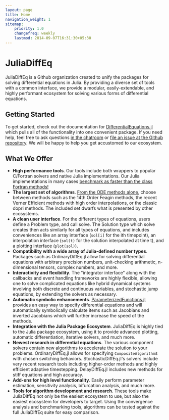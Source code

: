 ```yaml
---
layout: page
title: Home
navigation_weight: 1
sitemap:
    priority: 1.0
    changefreq: weekly
    lastmod: 2014-09-07T16:31:30+05:30
---
```

# JuliaDiffEq

JuliaDiffEq is a Github organization created to unify the packages for solving differential
equations in Julia. By providing a diverse set of tools with a common interface,
we provide a modular, easily-extendable, and highly
performant ecosystem for solving various forms of differential equations.

## Getting Started

To get started, check out the documentation for [DifferentialEquations.jl](https://juliadiffeq.github.io/DiffEqDocs.jl/latest/index.html)
which pulls all of the functionality into one convenient package. If you need help,
feel free to ask questions [in the chatroom](https://gitter.im/JuliaDiffEq/Lobby)
or [file an issue at the Github repository](https://github.com/JuliaDiffEq/DifferentialEquations.jl/issues).
We will be happy to help you get accustomed to our ecosystem.

## What We Offer

- **High performance tools**. Our tools include both wrappers to popular C/Fortran
  solvers and native Julia implementations. Our Julia implementations in many
  cases [benchmark as faster than the class Fortran methods!](https://github.com/JuliaDiffEq/DiffEqBenchmarks.jl)
- **The largest set of algorithms**. [From the ODE methods alone](https://juliadiffeq.github.io/DiffEqDocs.jl/latest/solvers/ode_solve.html),
  choose between methods such as the 14th Order Feagin methods, the recent Verner
  Efficient methods with high order interpolations, or the classic dopri methods.
  The included set dwarfs what is presented by other ecosystems.
- **A clean user interface**. For the different types of equations, users define a Problem
  type, and call solve. The Solution type which solve creates then acts similarly
  for all types of equations, and includes conveniences like an array interface
  (`sol[i]` for the ith timepoint), an interpolation interface (`sol(t)` for the
  solution interpolated at time t), and a plotting interface (`plot(sol)`).
- **Compatibility with a wide array of Julia-defined number types**. Packages such as
  OrdinaryDiffEq.jl allow for solving differential equations with arbitrary precision
  numbers, unit-checking arithmetic, n-dimensional tensors, complex numbers, and more.
- **Interactivity and flexibility**. The "integrator interface" along with the callbacks
  and event handling frameworks are highly flexible, allowing one to solve complicated
  equations like hybrid dynamical systems involving both discrete and continuous variables,
  and stochastic jump equations, by extending the solvers as necessary.
- **Automatic symbolic enhancements**. [ParameterizedFunctions.jl](https://github.com/JuliaDiffEq/ParameterizedFunctions.jl)
  provides an easy way to specify differential equations and will automatically
  symbolically calculate items such as Jacobians and inverted Jacobians which
  will further increase the speed of the methods.
- **Integration with the Julia Package Ecosystem**. JuliaDiffEq is highly tied
  to the Julia package ecosystem, using it to provide advanced plotting, automatic
  differentiation, iterative solvers, and much more.
- **Newest research in differential equations**. The various component solvers
  contain new algorithms to accelerate the solution to your problems. OrdinaryDiffEq.jl
  allows for specifying `CompositeAlgorithm`s with chosen switching behaviors.
  StochasticDiffEq.jl's solvers include very recent research tools including
  higher-order methods and highly efficient adaptive timestepping. DelayDiffEq.jl
  includes new methods for stiff equations and high accuracy.
- **Add-ons for high level functionality**. Easily perform parameter estimation,
  sensitivity analysis, bifurcation analysis, and much more.
- **Tools for algorithm development and research**. These tools make JuliaDiffEq
  not only be the easiest ecosystem to use, but also the easiest ecosystem for developers to target.
  Using the convergence analysis and benchmarking tools, algorithms can be tested
  against the full JuliaDiffEq suite for easy comparison.
